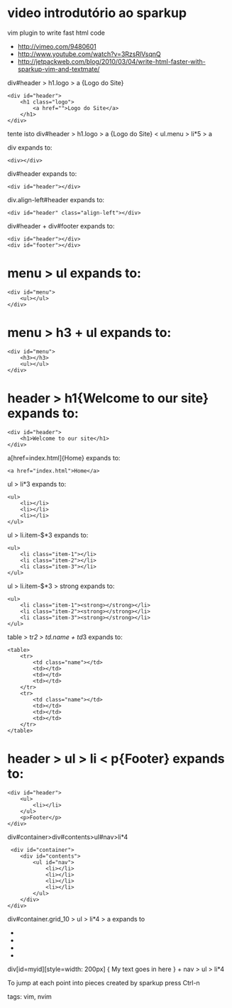 # video introdutório ao sparkup
vim plugin to write fast html code

 * http://vimeo.com/9480601
 * http://www.youtube.com/watch?v=3RzsRlVsqnQ
 * http://jetpackweb.com/blog/2010/03/04/write-html-faster-with-sparkup-vim-and-textmate/


div#header > h1.logo > a {Logo do Site}

    <div id="header">
        <h1 class="logo">
            <a href="">Logo do Site</a>
        </h1>
    </div>

tente isto
div#header > h1.logo > a {Logo do Site} < ul.menu > li*5 > a

div expands to:

    <div></div>

div#header expands to:

    <div id="header"></div>

div.align-left#header expands to:

    <div id="header" class="align-left"></div>

div#header + div#footer expands to:

    <div id="header"></div>
    <div id="footer"></div>

# menu > ul expands to:

    <div id="menu">
        <ul></ul>
    </div>

# menu > h3 + ul expands to:

    <div id="menu">
        <h3></h3>
        <ul></ul>
    </div>

# header > h1{Welcome to our site} expands to:

    <div id="header">
        <h1>Welcome to our site</h1>
    </div>

a[href=index.html]{Home} expands to:

    <a href="index.html">Home</a>

ul > li*3 expands to:

    <ul>
        <li></li>
        <li></li>
        <li></li>
    </ul>

ul > li.item-$*3 expands to:

    <ul>
        <li class="item-1"></li>
        <li class="item-2"></li>
        <li class="item-3"></li>
    </ul>

ul > li.item-$*3 > strong expands to:

    <ul>
        <li class="item-1"><strong></strong></li>
        <li class="item-2"><strong></strong></li>
        <li class="item-3"><strong></strong></li>
    </ul>

table > tr*2 > td.name + td*3 expands to:

    <table>
        <tr>
            <td class="name"></td>
            <td></td>
            <td></td>
            <td></td>
        </tr>
        <tr>
            <td class="name"></td>
            <td></td>
            <td></td>
            <td></td>
        </tr>
    </table>

# header > ul > li < p{Footer} expands to:

<!-- The < symbol goes back up the parent; i.e., the opposite of >. -->
    <div id="header">
        <ul>
            <li></li>
        </ul>
        <p>Footer</p>
    </div>


 div#container>div#contents>ul#nav>li*4

     <div id="container">
        <div id="contents">
            <ul id="nav">
                <li></li>
                <li></li>
                <li></li>
                <li></li>
            </ul>
        </div>
    </div>

div#container.grid_10 > ul > li*4 > a  expands to

<div class="grid_10" id="container">
    <ul>
        <li>
            <a href=""></a>
        </li>
        <li>
            <a href=""></a>
        </li>
        <li>
            <a href=""></a>
        </li>
        <li>
            <a href=""></a>
        </li>
    </ul>
</div>


div[id=myid][style=width: 200px] { My text goes in here } + nav > ul > li*4

To jump at each point into pieces created by sparkup press Ctrl-n


tags: vim, nvim
